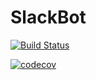 # SlackBot

[![Build Status](https://travis-ci.org/cps847-group06/SlackBot.svg?branch=master)](https://travis-ci.org/cps847-group06/SlackBot)

[![codecov](https://codecov.io/gh/cps847-group06/SlackBot/branch/master/graph/badge.svg)](https://codecov.io/gh/cps847-group06/SlackBot)

